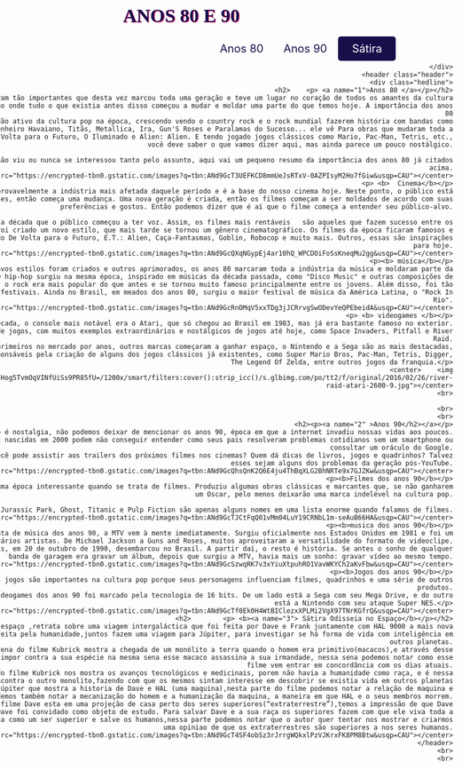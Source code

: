 <!DOCTYPE html>
<html>
<head>
<title>receita</title>

</head>
<style>
@import url('https://fonts.googleapis.com/css2?family=Lobster&display=swap');
*{
box-sizing:box-border;

}
body{
margin:0;
}
.navbar{
	display:flex;
	height:100px;
	flex-flow:row wrap;
	justify-content:center;
	align-items:center;
}
.logo{
	margin-left:10%;
	flex:20%;
	text-align:center;
}
.logo h1{
	font-family:fantasy;
	color:#180F4A;
	font-size:34px;
	text-shadow:1px 1px  1px #FF2978;
}
.menu{
	flex:70%;
	text-align:right;

}
.menu a{
	color:#180F4A;
	text-decoration:none;
	font-size:20px;
	padding:20px 16px;
}
.menu a:hover{
	color:#FF2978;
	margin-top:4px solid #180F4A;
}
#botao{
	background:#180F4A;
	padding:10px 25px;
	color:white;
	border-radius:5px;
	margin-right:10%;
}
#botao:hover{
	border:none;
	background:#FF2978;
}
#anos 80{
	display:inline;
	flex-flow:column wrap;
}
#80{
	display:inline-fex;
	justify-content:space-between;
}
img{
	width:300px;
	height:300px;
	align-items:center;
	border-radius:4px;
	align-items:center;
}
.header{
	display:flex;
	flex-flow:row wrap;
	height:600px;
}
.hedline{
	margin-left:10%;
	margin-right:10%;
	flex:80%;
}


h2{
	text-shadow:1px 1px 1px #FF2978;
}
footer{
	position:relative;
	padding:5px 5px black;
	background:pink;
	bottom:0px;
	padding:0%;
	color:white;
}
</style>
<body>
	<nav class="navbar">
		<div class="logo">
			<h1>ANOS 80 E 90</h1>
		</div>
		<div class="menu">
		<a href="#1">Anos 80</a>
		<a href="#2">Anos 90</a>
		<a id="botao"  href="#3">Sátira</a>
		
		</div>
		<header class="header">
			<div class="hedline">
	<h2>	<p>	<a name="1">Anos 80 </a></p></h2>
				<p> Os anos 80 foram tão importantes que desta vez marcou toda uma geração e teve um lugar no coração de todos os amantes da cultura pop. Esta é uma era de evolução onde tudo o que existia antes disso começou a mudar e moldar uma parte do que temos hoje. A importância dos anos 80
				Você era um cidadão ativo da cultura pop na época, crescendo vendo o country rock e o rock mundial fazerem história com bandas como Legião Urbana, AC-DC, Engenheiro Havaiano, Titãs, Metallica, Ira, Gun'S Roses e Paralamas do Sucesso... ele vê Para obras que mudaram toda a direção do filme, como De Volta para o Futuro, O Iluminado e Alien: Alien. E tendo jogado jogos clássicos como Mario, Pac-Man, Tetris, etc., você deve saber o que vamos dizer aqui, mas ainda parece um pouco nostálgico.
				
				Mas para quem não viu ou nunca se interessou tanto pelo assunto, aqui vai um pequeno resumo da importância dos anos 80 já citados acima.
				<center><img src="https://encrypted-tbn0.gstatic.com/images?q=tbn:ANd9GcT3UEFKCD8mmUeJsRTxV-0AZPIsyM2Ho7fGiw&usqp=CAU"></center>
			 <p> <b>  Cinema</b></p>
				O cinema foi provavelmente a indústria mais afetada daquele período e é a base do nosso cinema hoje. Neste ponto, o público está mais ativo no filme do que antes, então começa uma mudança. Uma nova geração é criada, então os filmes começam a ser moldados de acordo com suas preferências e gostos. Então podemos dizer que é aí que o filme começa a entender seu público-alvo.
				
				Foi durante esta década que o público começou a ter voz. Assim, os filmes mais rentáveis   são aqueles que fazem sucesso entre os adolescentes. Sabendo disso, foi criado um novo estilo, que mais tarde se tornou um gênero cinematográfico. Os filmes da época ficaram famosos e agora são clássicos, incluindo De Volta para o Futuro, E.T.: Alien, Caça-Fantasmas, Goblin, Robocop e muito mais. Outros, essas são inspirações para hoje.
				<center><img src="https://encrypted-tbn0.gstatic.com/images?q=tbn:ANd9GcQXqNGypEj4ar10hQ_WPCDOiFoSsKneqMu2gg&usqp=CAU"></center>
				<p><b> música</b></p>
				À medida que novos estilos foram criados e outros aprimorados, os anos 80 marcaram toda a indústria da música e moldaram parte da cultura que temos hoje. O hip-hop surgiu na mesma época, inspirado em músicas da década passada, como "Disco Music" e outras composições de batidas. Por sua vez, o rock era mais popular do que antes e se tornou muito famoso principalmente entre os jovens. Além disso, foi tão influente que criou grandes festivais. Ainda no Brasil, em meados dos anos 80, surgiu o maior festival de música da América Latina, o "Rock In Rio".
			<center><img src="https://encrypted-tbn0.gstatic.com/images?q=tbn:ANd9GcRnOMqV5xxTDg3jJCRrvgSwODevYeQPEbeidA&usqp=CAU"></center>
			<p> <b>	videogames </b></p>
				No início da década, o console mais notável era o Atari, que só chegou ao Brasil em 1983, mas já era bastante famoso no exterior. Possui uma grande variedade de jogos, com muitos exemplos extraordinários e nostálgicos de jogos até hoje, como Space Invaders, Pitfall e River Raid.
				 Mesmo sendo os primeiros no mercado por anos, outros marcas começaram a ganhar espaço, o Nintendo e a Sega são as mais destacadas, que nessa década, foram responsáveis pela criação de alguns dos jogos clássicos já existentes, como Super Mario Bros, Pac-Man, Tetris, Digger, The Legend Of Zelda, entre outros jogos da franquia.</p>
			<center>	<img src="https://s2.glbimg.com/YcCHog5TvmOqVINfUiSs9PR85fU=/1200x/smart/filters:cover():strip_icc()/s.glbimg.com/po/tt2/f/original/2016/02/26/river-raid-atari-2600-9.jpg"></center>
				<br>
				
			<br>
			<br>
			<h2><p><a name="2" >Anos 90</h2></a></p>
				Quando o assunto é nostalgia, não podemos deixar de mencionar os anos 90, época em que a internet invadiu nossas vidas aos poucos.
				As pessoas nascidas em 2000 podem não conseguir entender como seus pais resolveram problemas cotidianos sem um smartphone ou consultar um oráculo do Google.
				Então, onde você pode assistir aos trailers dos próximos filmes nos cinemas? Quem dá dicas de livros, jogos e quadrinhos? Talvez esses sejam alguns dos problemas da geração pós-YouTube.
				<center><img src="https://encrypted-tbn0.gstatic.com/images?q=tbn:ANd9GcQhsQnK2Q6E4ju4ThBqXLG2BhNRTe9x7GJZKw&usqp=CAU"></center>
				<p><b>Filmes dos anos 90</b></p>
				Os anos 90 foram uma época interessante quando se trata de filmes. Produziu algumas obras clássicas e marcantes que, se não ganharem um Oscar, pelo menos deixarão uma marca indelével na cultura pop.
				
				Forrest Gump, Jurassic Park, Ghost, Titanic e Pulp Fiction são apenas alguns nomes em uma lista enorme quando falamos de filmes.
				<center> <img src="https://encrypted-tbn0.gstatic.com/images?q=tbn:ANd9GcTJCtFqQ01vMm04LuY19CRNbL1m-seAuB66HA&usqp=CAU"></center>
				 <p><b>musica dos anos 90</b></p>
				Quando se trata de música dos anos 90, a MTV vem à mente imediatamente. Surgiu oficialmente nos Estados Unidos em 1981 e foi um veículo importante para vários artistas. De Michael Jackson a Guns and Roses, muitos aproveitaram a versatilidade do formato de videoclipe.
				Dez anos depois, em 20 de outubro de 1990, desembarcou no Brasil. A partir daí, o resto é história. Se antes o sonho de qualquer banda de garagem era gravar um álbum, depois que surgiu a MTV, havia mais um sonho: gravar vídeo ao mesmo tempo.
				<center><img src="https://encrypted-tbn0.gstatic.com/images?q=tbn:ANd9GcSzwqRK7v3xYiuXtpuhRO1VavWKYCh2aKvFbw&usqp=CAU"></center>
				<p><b>Jogos dos anos 90</b></p>
				Em geral, os jogos são importantes na cultura pop porque seus personagens influenciam filmes, quadrinhos e uma série de outros produtos.
				O mundo dos videogames dos anos 90 foi marcado pela tecnologia de 16 bits. De um lado está a Sega com seu Mega Drive, e do outro está a Nintendo com seu ataque Super NES.</p>
		<center><img src="https://encrypted-tbn0.gstatic.com/images?q=tbn:ANd9GcTf0Ek0H4WtBIClezxXPLMi2VgX97TNrKGfrQ&usqp=CAU"></center>
		<h2>		<p> <b><a name="3"> Sátira Odisseia no Espaço</b></p></h2>
		O filme uma odisseia no espaço ,retrata sobre uma viagem intergaláctica que foi feita por Dave e Frank juntamente com HAL 9000 a mais nova inteligência artificial feita pela humanidade,juntos fazem uma viagem para Júpiter, para investigar se há forma de vida com inteligência em outros planetas.
		A Aurora do Homen:nesta cena do filme Kubrick mostra a chegada de um monólito a terra quando o homem era primitivo(macacos),e através desse monólito ele aprende como se impor contra a sua espécie na mesma sena esse macaco assassina a sua irmandade, nessa sena podemos notar como esse filme vem entrar em concordância com os dias atuais.
		Na sua segunda parte do filme Kubrick nos mostra os avanços tecnológicos e medicinais, porem não havia a humanidade como raça, e é nessa sena que o ser humano encontra o outro monolito,fazendo com que os mesmos sintam interesse em descobrir se existia vida em outros planetas formando então a missão Júpiter que mostra a historia de Dave e HAL (uma maquina),nesta parte do filme podemos notar a relação de maquina e homem, podemos também notar a mecanização do homem e a humanização da maquina, a maneira em que HAL e o seus membros morrem.
		Nos momentos finais do filme Dave esta em uma projeção de casa perto dos seres superiores(“extraterrestre”),temos a impressão de que Dave foi chamado a toa, mas não Dave foi convidado como objeto de estudo. Para salvar Dave e a sua raça os superiores fazem com que ele viva toda a sua vida ate que ele renasça como um ser superior e salve os humanos,nessa parte podemos notar que o autor quer tentar nos mostrar e criarmos uma opiniao de que os extraterrestres são superiores a nos seres humanos.
		<center><img src="https://encrypted-tbn0.gstatic.com/images?q=tbn:ANd9GcT4SF4obSz3rJrrgWQkxlPzVJKrxFK8PM8Btw&usqp=CAU"></center>
		</header>
		<br>
		<br>
		
	 	
</body>

</html>
